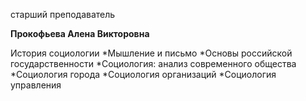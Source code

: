 старший преподаватель



**Прокофьева Алена Викторовна**

История социологии
	*Мышление и письмо
	*Основы российской государственности
	*Социология: анализ современного общества
	*Социология города
	*Социология организаций
	*Социология управления